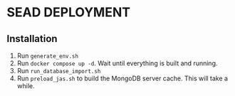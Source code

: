 # SEAD DEPLOYMENT

## Installation

1. Run `generate_env.sh`
1. Run `docker compose up -d`. Wait until everything is built and running.
1. Run `run_database_import.sh`
1. Run `preload_jas.sh` to build the MongoDB server cache. This will take a while.